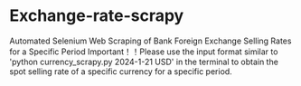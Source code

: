 # Exchange-rate-scrapy
Automated Selenium Web Scraping of Bank Foreign Exchange Selling Rates for a Specific Period
Important！！Please use the input format similar to 'python currency_scrapy.py 2024-1-21 USD' in the terminal to obtain the spot selling rate of a specific currency for a specific period.
